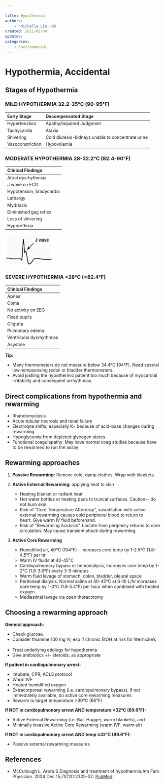 ```yaml
---

title: Hypothermia
authors:
    - 'Michelle Lin, MD'
created: 2011/02/04
updates:
categories:
    - Environmental
---
```


# Hypothermia, Accidental

## Stages of Hypothermia

### MILD HYPOTHERMIA 32.2-35&deg;C (90-95&deg;F) 

| Early Stage      | Decompensated Stage                               |
| :--------------- | :------------------------------------------------ |
| Hypertenstion    | Apathy/Impaired Judgment                          |
| Tachycardia      | Ataxia                                            |
| Shivering        | Cold diuresis-kidneys unable to concentrate urine |
| Vasoconstriction | Hypovolemia                                       |

### MODERATE HYPOTHERMIA 28-32.2&deg;C (82.4-90&deg;F)

| Clinical Findings         |
| :------------------------ |
| Atrial dysrhythmias       |
| J wave on ECG             |
| Hypotension, bradycardia  | 
| Lethargy                  |
| Mydriasis                 |
| Diminished gag reflex     |
| Loss of shivering         |
| Hyporeflexia              |

![J-wave example](image-1.png)

### SEVERE HYPOTHERMIA &lt;28&deg;C (&lt;82.4&deg;F)

| Clinical Findings         |
| :------------------------ |
| Apnea                     |
| Coma                      |
| No activity on EEG        |
| Fixed pupils              |
| Oliguria                  |
| Pulmonary edema           |
| Ventricular dysrhythmias  |
| Asystole                  |

**Tip:**

- Many thermometers do not measure below 34.4°C (94°F). Need special low-tempsensing rectal or bladder thermometers.
- Avoid jostling the hypothermic patient too much because of myocardial irritability and consequent arrhythmias.

## Direct complications from hypothermia and rewarming

- Rhabdomyolysis
- Acute tubular necrosis and renal failure
- Electrolyte shifts, especially K+ because of acid-base changes during rewarming
- Hypoglycemia from depleted glycogen stores
- Functional coagulapathy: May have normal coag studies because have to be rewarmed to run the assay

## Rewarming approaches

1. **Passive Rewarming:** Remove cold, damp clothes. Wrap with blankets.
2. **Active External Rewarming:** applying heat to skin

   - Heating blanket or radiant heat
   - Hot water bottles or heating pads to truncal surfaces. Caution-- do not burn skin.
   - Risk of “Core Temperature Afterdrop”, vasodilation with active external rewarming causes cold peripheral blood to return to heart. Give warm IV fluid beforehand.
   - Risk of “Rewarming Acidosis”. Lactate from periphery returns to core circulation. May cause transient shock during rewarming.

3. **Active Core Rewarming**

   - Humidified air, 40°C (104°F) – increases core temp by 1-2.5°C (1.8-4.5°F) per hr
   - Warm IV fluids at 40-45°C
   - Cardiopulmonary bypass or hemodialysis, Increases core temp by 1-2°C (1.8-3.6°F) every 3-5 minutes
   - Warm fluid lavage of stomach, colon, bladder, pleural space
   - Peritoneal dialysis. Normal saline at 40-45°C at 6-10 L/hr increases core temp by 1-3°C (1.8-5.4°F) per hour when combined with heated oxygen.
   - Mediastinal lavage via open thoracotomy

## Choosing a rewarming approach

**General approach:**

- Check glucose.    
- Consider thiamine 100 mg IV, esp if chronic EtOH at risk for Wernicke’s    
- Treat underlying etiology for hypothermia 
- Give antibiotics +/- steroids, as appropriate   

**If patient in cardiopulmonary arrest:**

- Intubate, CPR, ACLS protocol
- Warm IVF
- Heated humidified oxygen
- Extracorporeal rewarming (i.e. cardiopulmonary bypass), if not immediately available, do active core rewarming measures
- Rewarm to target temperature >30°C (86°F)

**If NOT in cardiopulmonary arrest AND temperature &lt;32°C (89.6°F):**

- Active External Rewarming (i.e. Bair Hugger, warm blankets), and
- Minimally invasive Active Core Rewarming (warm IVF, warm air)

**If NOT in cardiopulmonary arrest AND temp ≥32°C (89.6°F):**

- Passive external rewarming measures    

## References

- McCullough L, Arora S.Diagnosis and treatment of hypothermia.Am Fam Physician. 2004 Dec 15;70(12):2325-32. [PubMed](http://www.ncbi.nlm.nih.gov/pubmed/?term=15617296)
